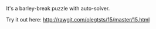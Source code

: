 It's a barley-break puzzle with auto-solver.

Try it out here: http://rawgit.com/olegtsts/15/master/15.html
